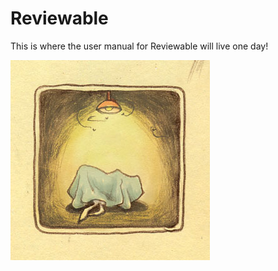 Reviewable
==========

This is where the user manual for Reviewable will live one day!

![bunny hiding under the covers](images/bunny_hiding.jpg)
